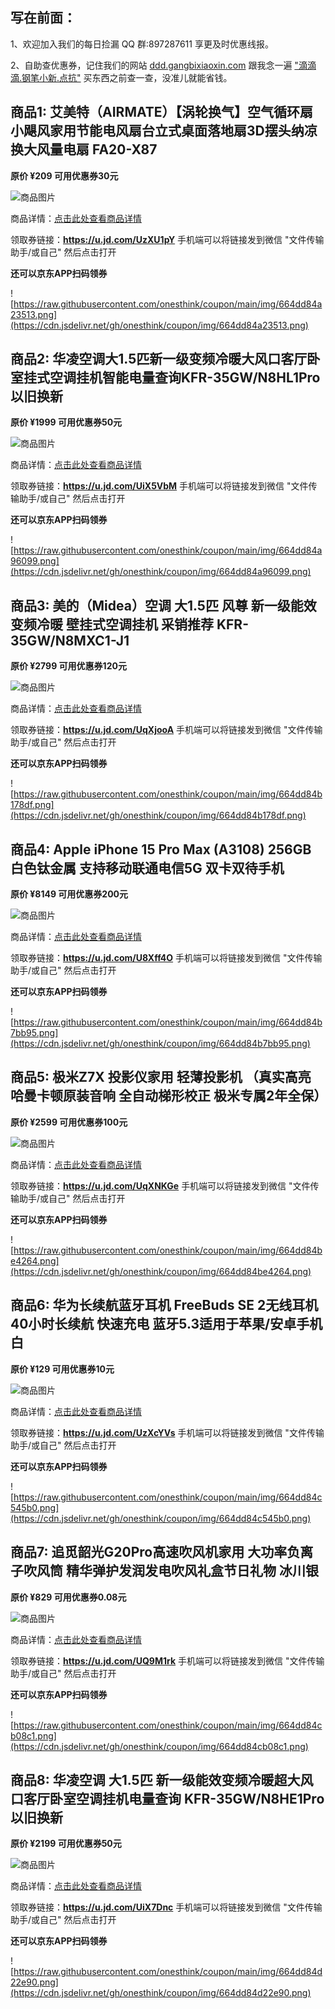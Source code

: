 ## 写在前面：

1、欢迎加入我们的每日捡漏 QQ 群:897287611 享更及时优惠线报。

2、自助查优惠券，记住我们的网站 [ddd.gangbixiaoxin.com](https://ddd.gangbixiaoxin.com) 跟我念一遍 ["滴滴滴.钢笔小新.点抗"](https://ddd.gangbixiaoxin.com) 买东西之前查一查，没准儿就能省钱。

## 商品1: 艾美特（AIRMATE）【涡轮换气】空气循环扇小飓风家用节能电风扇台立式桌面落地扇3D摆头纳凉换大风量电扇 FA20-X87

**原价 ¥209 可用优惠券30元**

![商品图片](http://img14.360buyimg.com/n1/jfs/t1/198284/25/25930/142450/664c81c0Fa2ce84fd/88093b0cfd4f4019.jpg)

商品详情：[点击此处查看商品详情](https://union-click.jd.com/jdc?e=1003156031&amp;p=JF8BAR4JK1olXwMLVVxbDEoXAF8IGloUWAIBUFxbAE4nRzBQRQQlBENHFRxWFlVPRjtUBABAQlRcCEBdCUoWBmsLH1kTVQMdDRsBVXsNSDULTyNhBmZiAFo-FiJxUAxXBT5lUQoyVW5eCUsQCmkPHVIQbQdSVQ5cWEpHAl8IG2tXM11XOloIDUJHVjwOG1gSWAcyVW5dDksQAWkOHF8QWQ4HZF5VD3vArtfdkerA1b_WytaKsezCitPchdMlbTYBZF5cCUkXB2gJGVslbQYyV24DZkpEBGoBG1oQM1tEDR4UTE1XbWYBH14RWQcyVl9cCkknM18PWChMGwV8KzYjTxtjew1oRzwUOXtjIzczCgJFWD19egVJC3xgM1gOSxsTM284)

领取券链接：**https://u.jd.com/UzXU1pY** 手机端可以将链接发到微信 "文件传输助手/或自己" 然后点击打开

**还可以京东APP扫码领券**

![https://raw.githubusercontent.com/onesthink/coupon/main/img/664dd84a23513.png](https://cdn.jsdelivr.net/gh/onesthink/coupon/img/664dd84a23513.png)

## 商品2: 华凌空调大1.5匹新一级变频冷暖大风口客厅卧室挂式空调挂机智能电量查询KFR-35GW/N8HL1Pro以旧换新

**原价 ¥1999 可用优惠券50元**

![商品图片](http://img14.360buyimg.com/n1/jfs/t1/164718/35/44638/171064/664dc24fF7e4c0c36/05aee2d7c919fee9.jpg)

商品详情：[点击此处查看商品详情](https://union-click.jd.com/jdc?e=1003156031&amp;p=JF8BARoJK1olXwQAVVpfAEgVC18IGloUWAYFV1pZD0MnRzBQRQQlBENHFRxWFlVPRjtUBABAQlRcCEBdCUoWBm8PGF8RWg4dDRsBVXtNeDlzZVgRVGNkADkcSExyRTYWX15TUQoyVW5eCUsQCmkPHVIQbQdSVQ5cWEpHAl8IG2tXM9GGy4j4pp-IkG8JE2sUbQYEVFlfDk0QB2kKH1IlXQ4FZInwsJ6dsrqAoo-L1dG784vUtJ-Ji184K1glXQcDVl5ZD0oVA184G2sWbVhsVQ1VCEsUATxmRh1MHU9EBgUzAU8RAG8KH2sXXAcAVm5tOCppADR9Ql9jAltnUgUjeA9yRg1BQQhXC2gAID0tSTJRYzoPQxsSBVB8UwNtCHs)

领取券链接：**https://u.jd.com/UiX5VbM** 手机端可以将链接发到微信 "文件传输助手/或自己" 然后点击打开

**还可以京东APP扫码领券**

![https://raw.githubusercontent.com/onesthink/coupon/main/img/664dd84a96099.png](https://cdn.jsdelivr.net/gh/onesthink/coupon/img/664dd84a96099.png)

## 商品3: 美的（Midea）空调 大1.5匹 风尊 新一级能效 变频冷暖  壁挂式空调挂机 采销推荐 KFR-35GW/N8MXC1-J1

**原价 ¥2799 可用优惠券120元**

![商品图片](http://img14.360buyimg.com/n1/jfs/t1/224181/6/18468/201509/664dd71eFc4b82c3b/ec63945e7690df67.jpg)

商品详情：[点击此处查看商品详情](https://union-click.jd.com/jdc?e=1003156031&amp;p=JF8BASAJK1olXwMEXVxbAE4TAl8IGloUVQQKV1ZdD0knRzBQRQQlBENHFRxWFlVPRjtUBABAQlRcCEBdCUoWC20AGFMVWgQdDRsBVXtCBDpffDsVXmZwDAEcABl2RmxaTBBDUQoyVW5eCUsQCmkPHVIQbQdSVQ5cWEpHAl8IG2tGM9CN64j2vZKhmLapj4-e-96g325cOEsRA2gKHV0SWQ4LUl1tCEMQM7ilo46f7NOK7YrDgJyupLqBp4-L1TYyZF1tCEoWAW8MHFoXXTYyVG5eOBV5AjwOE14cDQNsCRgESAJfCytmEl8TWAYFU25fCUoVAV84KylmOloLMwQDQStMUzB0cAV-InIKVB4rXSUVdRZPfF9cA3hjHw0AaU5yRBU4G2s)

领取券链接：**https://u.jd.com/UqXjooA** 手机端可以将链接发到微信 "文件传输助手/或自己" 然后点击打开

**还可以京东APP扫码领券**

![https://raw.githubusercontent.com/onesthink/coupon/main/img/664dd84b178df.png](https://cdn.jsdelivr.net/gh/onesthink/coupon/img/664dd84b178df.png)

## 商品4: Apple iPhone 15 Pro Max (A3108) 256GB 白色钛金属 支持移动联通电信5G 双卡双待手机

**原价 ¥8149 可用优惠券200元**

![商品图片](http://img14.360buyimg.com/n1/jfs/t1/222524/31/26871/61411/6500cf6eF7614eee6/c42320706ec8876f.jpg)

商品详情：[点击此处查看商品详情](https://union-click.jd.com/jdc?e=1003156031&amp;p=JF8BAQ8JK1olXDYCVV9cD0IVCmYPG18lGVlaCgFtUQ5SQi0DBUVNGFJeSwUIFxlJX3EIGloUWg8AXVdaCE8IWipURmtrGkEBU1wbUChUYRcBRAtKW3ZEIAstBEcnAl8LGlsSVAAFUldYOEpHAj8JS1pFXDYCVG4LZksWAm4JHVkVXgQyVW5dDksQAWkOHFwVXgQCZF5VD3vArtfdkerA1b_WytaKsezCitPchdMlbTYBZF5cCUkXB2gJGVslbQYyV24DZkpEBW0JSAwVM1tEDR4UQxkebWYOH1gcWQ8yVl9cCkknM19RewVhJGFSKB5eYxJQZBMLc19oVG5hKAMzCg5fdClObFptNWBcH1kbWx1fM284)

领取券链接：**https://u.jd.com/U8Xff4O** 手机端可以将链接发到微信 "文件传输助手/或自己" 然后点击打开

**还可以京东APP扫码领券**

![https://raw.githubusercontent.com/onesthink/coupon/main/img/664dd84b7bb95.png](https://cdn.jsdelivr.net/gh/onesthink/coupon/img/664dd84b7bb95.png)

## 商品5: 极米Z7X 投影仪家用 轻薄投影机 （真实高亮  哈曼卡顿原装音响 全自动梯形校正 极米专属2年全保）

**原价 ¥2599 可用优惠券100元**

![商品图片](http://img14.360buyimg.com/n1/jfs/t1/179843/14/45887/94668/664b4303F26fda3f2/8b17bcbe091bf553.jpg)

商品详情：[点击此处查看商品详情](https://union-click.jd.com/jdc?e=1003156031&amp;p=JF8BAQ8JK1olXDYCVV9cDE8VBGsIGFklGVlaCgFtUQ5SQi0DBUVNGFJeSwUIFxlJX3EIGloUWQIAU1pdC0kIWipURmtjCXZDBxVbcStLRxljbVNKHHNHKA4bBEcnAl8LGlsSVAAFUldYOEpHAj8JS1pFXDYCVG4LZksWAm4JGloRVAUyVW5dDksQAWkOHFwQXg8EZF5VD3vArtfdkerA1b_WytaKsezCitPchdMlbTYBZF5cCUkXB2gJGVslbQYyV24DZkpEBGpcGl4UM1tEDR4VCAoVbWYBGlMTXQ4yVl9cCkknM19BQQxuXQILFygDXBJ0Vg9sHytRIFRWEBszCkwSRidbEy1XLgF-NBUZcE5AM284)

领取券链接：**https://u.jd.com/UqXNKGe** 手机端可以将链接发到微信 "文件传输助手/或自己" 然后点击打开

**还可以京东APP扫码领券**

![https://raw.githubusercontent.com/onesthink/coupon/main/img/664dd84be4264.png](https://cdn.jsdelivr.net/gh/onesthink/coupon/img/664dd84be4264.png)

## 商品6: 华为长续航蓝牙耳机 FreeBuds SE 2无线耳机 40小时长续航 快速充电 蓝牙5.3适用于苹果/安卓手机 白

**原价 ¥129 可用优惠券10元**

![商品图片](http://img14.360buyimg.com/n1/jfs/t1/203946/3/41479/33687/664c3739F0a0dd00d/e72dea15a8d42f66.jpg)

商品详情：[点击此处查看商品详情](https://union-click.jd.com/jdc?e=1003156031&amp;p=JF8BAQ8JK1olXDYCVV9cDE0RAWoIGV4lGVlaCgFtUQ5SQi0DBUVNGFJeSwUIFxlJX3EIGloUWQAEVltdCk4IWipURmsQWXhJJwErdSsUeRJaYVxDPmF7NBsbBEcnAl8LGlsSVAAFUldYOEpHAj8JS1pFXDYCVG4LZksWAm4JGl4WWQ4yVW5dDksQAWkOHFwSWgQEZF5VD3vArtfdkerA1b_WytaKsezCitPchdMlbTYBZF5cCUkXB2gJGVslbQYyV24DZkpEBW0LG1kTM1tEDR4VChNDbWYPG10RVQQyVl9cCkknM18OTltBXmR0LVgkeAJkUTZXQw9WJwRRASQzCgxEZg5Wf1xNKW0HFh0nTBZTM284)

领取券链接：**https://u.jd.com/UzXcYVs** 手机端可以将链接发到微信 "文件传输助手/或自己" 然后点击打开

**还可以京东APP扫码领券**

![https://raw.githubusercontent.com/onesthink/coupon/main/img/664dd84c545b0.png](https://cdn.jsdelivr.net/gh/onesthink/coupon/img/664dd84c545b0.png)

## 商品7: 追觅韶光G20Pro高速吹风机家用 大功率负离子吹风筒 精华弹护发润发电吹风礼盒节日礼物 冰川银

**原价 ¥829 可用优惠券0.08元**

![商品图片](http://img14.360buyimg.com/n1/jfs/t1/192107/26/46285/85685/664c71a5F6f686b52/314ba327afdce009.png)

商品详情：[点击此处查看商品详情](https://union-click.jd.com/jdc?e=1003156031&amp;p=JF8BAR0JK1olXwMEU1lYAU0XAl8IGloUWAYGXFZZDkknRzBQRQQlBENHFRxWFlVPRjtUBABAQlRcCEBdCUoWBm8ME1MRWwQdDRsBVXsSfzp2TC0UJmVDMjsneChXazVJeQ91UQoyVW5eCUsQCmkPHVIQbQdSVQ5cWEpHAl8IG2tXM9-M2IfLvJ-2i7eapIy41jYDZF5bCEwVBWkPHF0dXgUyVFZaOJy6u7qCqo6d5NKc3Inkr56ev7uWk2slbQUyVF9cCksTBG4KG2slXTYBZAAzCRgRAG0PTAl7AEBbFBZYUE55CmgKGlkUWjYAVV9fCnsnMyZSTCAVWQ9BIgAJUT9WcW14ax9DKU9UCjBfD05SSzwAbRlmWnpiCz09cxwnA18)

领取券链接：**https://u.jd.com/UQ9M1rk** 手机端可以将链接发到微信 "文件传输助手/或自己" 然后点击打开

**还可以京东APP扫码领券**

![https://raw.githubusercontent.com/onesthink/coupon/main/img/664dd84cb08c1.png](https://cdn.jsdelivr.net/gh/onesthink/coupon/img/664dd84cb08c1.png)

## 商品8: 华凌空调 大1.5匹 新一级能效变频冷暖超大风口客厅卧室空调挂机电量查询 KFR-35GW/N8HE1Pro以旧换新

**原价 ¥2199 可用优惠券50元**

![商品图片](http://img14.360buyimg.com/n1/jfs/t1/230153/15/17212/174350/664dbfffF644095d5/e3d7472cdb3481bc.jpg)

商品详情：[点击此处查看商品详情](https://union-click.jd.com/jdc?e=1003156031&amp;p=JF8BARoJK1olXwMLVV9cC04XAV8IGloUWAYFV1pZD00nRzBQRQQlBENHFRxWFlVPRjtUBABAQlRcCEBdCUoWBm8PGF8RWgAdDRsBVXtECgwIHxtwOWV8UyoOCS5odyp7GwRlUQoyVW5eCUsQCmkPHVIQbQdSVQ5cWEpHAl8IG2tXM9GGy4j4pp-IkG8JE2sUbQYEVFlfDk0QBWwPGF0lXQ4FZInwsJ6dsrqAoo-L1dG784vUtJ-Ji184K1glXQcDVl5ZD0oVA184G2sWbVhsVQ1VCE0UU2dmRh1MHU4LUR8zAU8RA2sAH2sXXAcAVm5tOC1sVTJuQR5BKn1EPS02XQ8fYmxtHFJDOGgAJDwFcCNqCjtUQgRGKXN1DQZtCHs)

领取券链接：**https://u.jd.com/UiX7Dnc** 手机端可以将链接发到微信 "文件传输助手/或自己" 然后点击打开

**还可以京东APP扫码领券**

![https://raw.githubusercontent.com/onesthink/coupon/main/img/664dd84d22e90.png](https://cdn.jsdelivr.net/gh/onesthink/coupon/img/664dd84d22e90.png)

